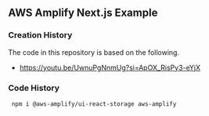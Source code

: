 ## AWS Amplify Next.js Example

### Creation History

The code in this repository is based on the following.

- https://youtu.be/UwnuPgNnmUg?si=ApOX_RisPy3-eYjX

### Code History

```bash
 npm i @aws-amplify/ui-react-storage aws-amplify
```
